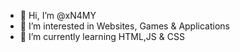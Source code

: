 - 👋 Hi, I’m @xN4MY
- 👀 I’m interested in Websites, Games & Applications
- 🌱 I’m currently learning HTML,JS & CSS

<!---
xN4MY/xN4MY is a ✨ special ✨ repository because its `README.md` (this file) appears on your GitHub profile.
You can click the Preview link to take a look at your changes.
--->
